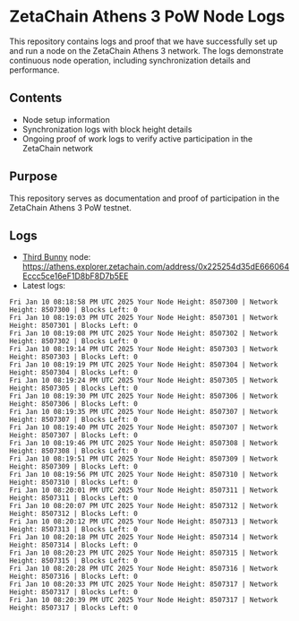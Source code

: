 # ZetaChain Athens 3 PoW Node Logs
This repository contains logs and proof that we have successfully set up and run a node on the ZetaChain Athens 3 network. The logs demonstrate continuous node operation, including synchronization details and performance.

## Contents
- Node setup information
- Synchronization logs with block height details
- Ongoing proof of work logs to verify active participation in the ZetaChain network

## Purpose
This repository serves as documentation and proof of participation in the ZetaChain Athens 3 PoW testnet.

## Logs

- [Third Bunny](https://thirdbunny.xyz/) node: https://athens.explorer.zetachain.com/address/0x225254d35dE666064Eccc5ce16eF1D8bF8D7b5EE
- Latest logs:
```
Fri Jan 10 08:18:58 PM UTC 2025 Your Node Height: 8507300 | Network Height: 8507300 | Blocks Left: 0
Fri Jan 10 08:19:03 PM UTC 2025 Your Node Height: 8507301 | Network Height: 8507301 | Blocks Left: 0
Fri Jan 10 08:19:08 PM UTC 2025 Your Node Height: 8507302 | Network Height: 8507302 | Blocks Left: 0
Fri Jan 10 08:19:14 PM UTC 2025 Your Node Height: 8507303 | Network Height: 8507303 | Blocks Left: 0
Fri Jan 10 08:19:19 PM UTC 2025 Your Node Height: 8507304 | Network Height: 8507304 | Blocks Left: 0
Fri Jan 10 08:19:24 PM UTC 2025 Your Node Height: 8507305 | Network Height: 8507305 | Blocks Left: 0
Fri Jan 10 08:19:30 PM UTC 2025 Your Node Height: 8507306 | Network Height: 8507306 | Blocks Left: 0
Fri Jan 10 08:19:35 PM UTC 2025 Your Node Height: 8507307 | Network Height: 8507307 | Blocks Left: 0
Fri Jan 10 08:19:40 PM UTC 2025 Your Node Height: 8507307 | Network Height: 8507307 | Blocks Left: 0
Fri Jan 10 08:19:46 PM UTC 2025 Your Node Height: 8507308 | Network Height: 8507308 | Blocks Left: 0
Fri Jan 10 08:19:51 PM UTC 2025 Your Node Height: 8507309 | Network Height: 8507309 | Blocks Left: 0
Fri Jan 10 08:19:56 PM UTC 2025 Your Node Height: 8507310 | Network Height: 8507310 | Blocks Left: 0
Fri Jan 10 08:20:01 PM UTC 2025 Your Node Height: 8507311 | Network Height: 8507311 | Blocks Left: 0
Fri Jan 10 08:20:07 PM UTC 2025 Your Node Height: 8507312 | Network Height: 8507312 | Blocks Left: 0
Fri Jan 10 08:20:12 PM UTC 2025 Your Node Height: 8507313 | Network Height: 8507313 | Blocks Left: 0
Fri Jan 10 08:20:18 PM UTC 2025 Your Node Height: 8507314 | Network Height: 8507314 | Blocks Left: 0
Fri Jan 10 08:20:23 PM UTC 2025 Your Node Height: 8507315 | Network Height: 8507315 | Blocks Left: 0
Fri Jan 10 08:20:28 PM UTC 2025 Your Node Height: 8507316 | Network Height: 8507316 | Blocks Left: 0
Fri Jan 10 08:20:33 PM UTC 2025 Your Node Height: 8507317 | Network Height: 8507317 | Blocks Left: 0
Fri Jan 10 08:20:39 PM UTC 2025 Your Node Height: 8507317 | Network Height: 8507317 | Blocks Left: 0
```
